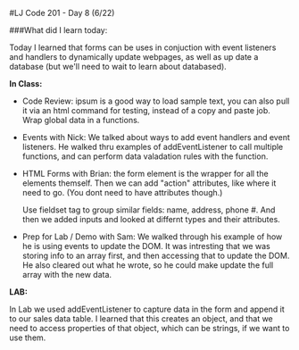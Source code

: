 #LJ Code 201 - Day 8 (6/22)

###What did I learn today:

Today I learned that forms can be uses in conjuction with  event listeners and handlers to dynamically update webpages, as well as up date a database (but we'll need to wait to learn about databased).


**In Class:**

- Code Review: ipsum is a good way to load sample text, you can also pull it via an html command for testing, instead of a copy and paste job. Wrap global data in a functions.

- Events with Nick: We talked about ways to add event handlers and event listeners. He walked thru examples of addEventListener to call multiple functions, and can perform data valadation rules with the function.
 	
- HTML Forms with Brian: the form element is the wrapper for all the elements themself. Then we can add "action" attributes, like where it need to go. (You dont need to have attributes though.) 

	Use fieldset tag to group similar fields: name, address, phone #. And then we added inputs and looked at differnt types and their attributes.

- Prep for Lab / Demo with Sam: We walked through his example of how he is using events to update the DOM. It was intresting that we was storing info to an array first, and then accessing that to update the DOM. He also cleared out what he wrote, so he could make update the full array with the new data.



**LAB:**

In Lab we used addEventListener to capture data in the form and append it to our sales data table. I learned that this creates an object, and that we need to access properties of that object, which can be strings, if we want to use them. 







